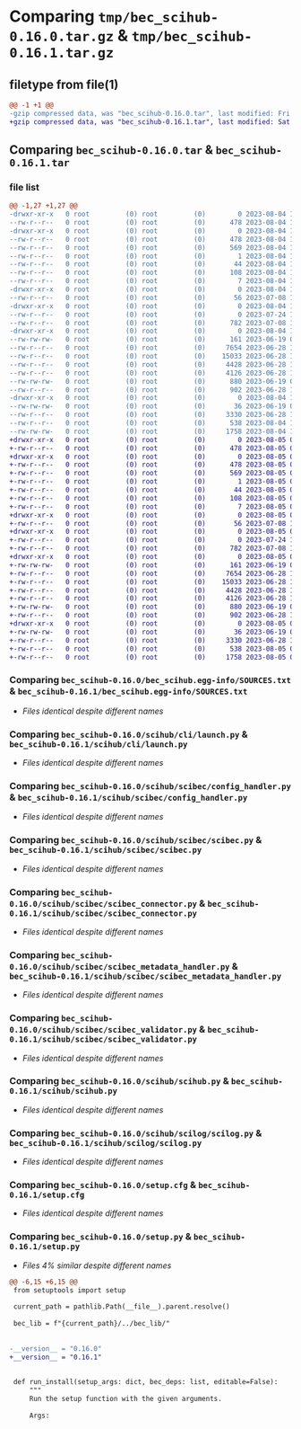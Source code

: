 # Comparing `tmp/bec_scihub-0.16.0.tar.gz` & `tmp/bec_scihub-0.16.1.tar.gz`

## filetype from file(1)

```diff
@@ -1 +1 @@
-gzip compressed data, was "bec_scihub-0.16.0.tar", last modified: Fri Aug  4 18:28:16 2023, max compression
+gzip compressed data, was "bec_scihub-0.16.1.tar", last modified: Sat Aug  5 08:43:38 2023, max compression
```

## Comparing `bec_scihub-0.16.0.tar` & `bec_scihub-0.16.1.tar`

### file list

```diff
@@ -1,27 +1,27 @@
-drwxr-xr-x   0 root         (0) root         (0)        0 2023-08-04 18:28:16.464328 bec_scihub-0.16.0/
--rw-r--r--   0 root         (0) root         (0)      478 2023-08-04 18:28:16.465328 bec_scihub-0.16.0/PKG-INFO
-drwxr-xr-x   0 root         (0) root         (0)        0 2023-08-04 18:28:16.464328 bec_scihub-0.16.0/bec_scihub.egg-info/
--rw-r--r--   0 root         (0) root         (0)      478 2023-08-04 18:28:16.000000 bec_scihub-0.16.0/bec_scihub.egg-info/PKG-INFO
--rw-r--r--   0 root         (0) root         (0)      569 2023-08-04 18:28:16.000000 bec_scihub-0.16.0/bec_scihub.egg-info/SOURCES.txt
--rw-r--r--   0 root         (0) root         (0)        1 2023-08-04 18:28:16.000000 bec_scihub-0.16.0/bec_scihub.egg-info/dependency_links.txt
--rw-r--r--   0 root         (0) root         (0)       44 2023-08-04 18:28:16.000000 bec_scihub-0.16.0/bec_scihub.egg-info/entry_points.txt
--rw-r--r--   0 root         (0) root         (0)      108 2023-08-04 18:28:16.000000 bec_scihub-0.16.0/bec_scihub.egg-info/requires.txt
--rw-r--r--   0 root         (0) root         (0)        7 2023-08-04 18:28:16.000000 bec_scihub-0.16.0/bec_scihub.egg-info/top_level.txt
-drwxr-xr-x   0 root         (0) root         (0)        0 2023-08-04 18:28:16.462328 bec_scihub-0.16.0/scihub/
--rw-r--r--   0 root         (0) root         (0)       56 2023-07-08 15:33:35.000000 bec_scihub-0.16.0/scihub/__init__.py
-drwxr-xr-x   0 root         (0) root         (0)        0 2023-08-04 18:28:16.462328 bec_scihub-0.16.0/scihub/cli/
--rw-r--r--   0 root         (0) root         (0)        0 2023-07-24 15:01:50.000000 bec_scihub-0.16.0/scihub/cli/__init__.py
--rw-r--r--   0 root         (0) root         (0)      782 2023-07-08 15:33:35.000000 bec_scihub-0.16.0/scihub/cli/launch.py
-drwxr-xr-x   0 root         (0) root         (0)        0 2023-08-04 18:28:16.463328 bec_scihub-0.16.0/scihub/scibec/
--rw-rw-rw-   0 root         (0) root         (0)      161 2023-06-19 08:14:59.000000 bec_scihub-0.16.0/scihub/scibec/__init__.py
--rw-r--r--   0 root         (0) root         (0)     7654 2023-06-28 10:41:58.000000 bec_scihub-0.16.0/scihub/scibec/config_handler.py
--rw-r--r--   0 root         (0) root         (0)    15033 2023-06-28 10:41:58.000000 bec_scihub-0.16.0/scihub/scibec/scibec.py
--rw-r--r--   0 root         (0) root         (0)     4428 2023-06-28 10:41:58.000000 bec_scihub-0.16.0/scihub/scibec/scibec_connector.py
--rw-r--r--   0 root         (0) root         (0)     4126 2023-06-28 10:41:58.000000 bec_scihub-0.16.0/scihub/scibec/scibec_metadata_handler.py
--rw-rw-rw-   0 root         (0) root         (0)      880 2023-06-19 08:14:59.000000 bec_scihub-0.16.0/scihub/scibec/scibec_validator.py
--rw-r--r--   0 root         (0) root         (0)      902 2023-06-28 10:41:58.000000 bec_scihub-0.16.0/scihub/scihub.py
-drwxr-xr-x   0 root         (0) root         (0)        0 2023-08-04 18:28:16.463328 bec_scihub-0.16.0/scihub/scilog/
--rw-rw-rw-   0 root         (0) root         (0)       36 2023-06-19 08:14:59.000000 bec_scihub-0.16.0/scihub/scilog/__init__.py
--rw-r--r--   0 root         (0) root         (0)     3330 2023-06-28 10:41:58.000000 bec_scihub-0.16.0/scihub/scilog/scilog.py
--rw-r--r--   0 root         (0) root         (0)      538 2023-08-04 18:28:16.465328 bec_scihub-0.16.0/setup.cfg
--rw-rw-rw-   0 root         (0) root         (0)     1758 2023-08-04 18:28:09.000000 bec_scihub-0.16.0/setup.py
+drwxr-xr-x   0 root         (0) root         (0)        0 2023-08-05 08:43:38.271778 bec_scihub-0.16.1/
+-rw-r--r--   0 root         (0) root         (0)      478 2023-08-05 08:43:38.271778 bec_scihub-0.16.1/PKG-INFO
+drwxr-xr-x   0 root         (0) root         (0)        0 2023-08-05 08:43:38.271778 bec_scihub-0.16.1/bec_scihub.egg-info/
+-rw-r--r--   0 root         (0) root         (0)      478 2023-08-05 08:43:38.000000 bec_scihub-0.16.1/bec_scihub.egg-info/PKG-INFO
+-rw-r--r--   0 root         (0) root         (0)      569 2023-08-05 08:43:38.000000 bec_scihub-0.16.1/bec_scihub.egg-info/SOURCES.txt
+-rw-r--r--   0 root         (0) root         (0)        1 2023-08-05 08:43:38.000000 bec_scihub-0.16.1/bec_scihub.egg-info/dependency_links.txt
+-rw-r--r--   0 root         (0) root         (0)       44 2023-08-05 08:43:38.000000 bec_scihub-0.16.1/bec_scihub.egg-info/entry_points.txt
+-rw-r--r--   0 root         (0) root         (0)      108 2023-08-05 08:43:38.000000 bec_scihub-0.16.1/bec_scihub.egg-info/requires.txt
+-rw-r--r--   0 root         (0) root         (0)        7 2023-08-05 08:43:38.000000 bec_scihub-0.16.1/bec_scihub.egg-info/top_level.txt
+drwxr-xr-x   0 root         (0) root         (0)        0 2023-08-05 08:43:38.268778 bec_scihub-0.16.1/scihub/
+-rw-r--r--   0 root         (0) root         (0)       56 2023-07-08 15:33:35.000000 bec_scihub-0.16.1/scihub/__init__.py
+drwxr-xr-x   0 root         (0) root         (0)        0 2023-08-05 08:43:38.268778 bec_scihub-0.16.1/scihub/cli/
+-rw-r--r--   0 root         (0) root         (0)        0 2023-07-24 15:01:50.000000 bec_scihub-0.16.1/scihub/cli/__init__.py
+-rw-r--r--   0 root         (0) root         (0)      782 2023-07-08 15:33:35.000000 bec_scihub-0.16.1/scihub/cli/launch.py
+drwxr-xr-x   0 root         (0) root         (0)        0 2023-08-05 08:43:38.270778 bec_scihub-0.16.1/scihub/scibec/
+-rw-rw-rw-   0 root         (0) root         (0)      161 2023-06-19 08:14:59.000000 bec_scihub-0.16.1/scihub/scibec/__init__.py
+-rw-r--r--   0 root         (0) root         (0)     7654 2023-06-28 10:41:58.000000 bec_scihub-0.16.1/scihub/scibec/config_handler.py
+-rw-r--r--   0 root         (0) root         (0)    15033 2023-06-28 10:41:58.000000 bec_scihub-0.16.1/scihub/scibec/scibec.py
+-rw-r--r--   0 root         (0) root         (0)     4428 2023-06-28 10:41:58.000000 bec_scihub-0.16.1/scihub/scibec/scibec_connector.py
+-rw-r--r--   0 root         (0) root         (0)     4126 2023-06-28 10:41:58.000000 bec_scihub-0.16.1/scihub/scibec/scibec_metadata_handler.py
+-rw-rw-rw-   0 root         (0) root         (0)      880 2023-06-19 08:14:59.000000 bec_scihub-0.16.1/scihub/scibec/scibec_validator.py
+-rw-r--r--   0 root         (0) root         (0)      902 2023-06-28 10:41:58.000000 bec_scihub-0.16.1/scihub/scihub.py
+drwxr-xr-x   0 root         (0) root         (0)        0 2023-08-05 08:43:38.270778 bec_scihub-0.16.1/scihub/scilog/
+-rw-rw-rw-   0 root         (0) root         (0)       36 2023-06-19 08:14:59.000000 bec_scihub-0.16.1/scihub/scilog/__init__.py
+-rw-r--r--   0 root         (0) root         (0)     3330 2023-06-28 10:41:58.000000 bec_scihub-0.16.1/scihub/scilog/scilog.py
+-rw-r--r--   0 root         (0) root         (0)      538 2023-08-05 08:43:38.272778 bec_scihub-0.16.1/setup.cfg
+-rw-r--r--   0 root         (0) root         (0)     1758 2023-08-05 08:43:32.000000 bec_scihub-0.16.1/setup.py
```

### Comparing `bec_scihub-0.16.0/bec_scihub.egg-info/SOURCES.txt` & `bec_scihub-0.16.1/bec_scihub.egg-info/SOURCES.txt`

 * *Files identical despite different names*

### Comparing `bec_scihub-0.16.0/scihub/cli/launch.py` & `bec_scihub-0.16.1/scihub/cli/launch.py`

 * *Files identical despite different names*

### Comparing `bec_scihub-0.16.0/scihub/scibec/config_handler.py` & `bec_scihub-0.16.1/scihub/scibec/config_handler.py`

 * *Files identical despite different names*

### Comparing `bec_scihub-0.16.0/scihub/scibec/scibec.py` & `bec_scihub-0.16.1/scihub/scibec/scibec.py`

 * *Files identical despite different names*

### Comparing `bec_scihub-0.16.0/scihub/scibec/scibec_connector.py` & `bec_scihub-0.16.1/scihub/scibec/scibec_connector.py`

 * *Files identical despite different names*

### Comparing `bec_scihub-0.16.0/scihub/scibec/scibec_metadata_handler.py` & `bec_scihub-0.16.1/scihub/scibec/scibec_metadata_handler.py`

 * *Files identical despite different names*

### Comparing `bec_scihub-0.16.0/scihub/scibec/scibec_validator.py` & `bec_scihub-0.16.1/scihub/scibec/scibec_validator.py`

 * *Files identical despite different names*

### Comparing `bec_scihub-0.16.0/scihub/scihub.py` & `bec_scihub-0.16.1/scihub/scihub.py`

 * *Files identical despite different names*

### Comparing `bec_scihub-0.16.0/scihub/scilog/scilog.py` & `bec_scihub-0.16.1/scihub/scilog/scilog.py`

 * *Files identical despite different names*

### Comparing `bec_scihub-0.16.0/setup.cfg` & `bec_scihub-0.16.1/setup.cfg`

 * *Files identical despite different names*

### Comparing `bec_scihub-0.16.0/setup.py` & `bec_scihub-0.16.1/setup.py`

 * *Files 4% similar despite different names*

```diff
@@ -6,15 +6,15 @@
 from setuptools import setup
 
 current_path = pathlib.Path(__file__).parent.resolve()
 
 bec_lib = f"{current_path}/../bec_lib/"
 
 
-__version__ = "0.16.0"
+__version__ = "0.16.1"
 
 
 def run_install(setup_args: dict, bec_deps: list, editable=False):
     """
     Run the setup function with the given arguments.
 
     Args:
```

